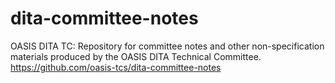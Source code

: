 # dita-committee-notes
OASIS DITA TC: Repository for committee notes and other non-specification materials produced by the OASIS DITA Technical Committee. https://github.com/oasis-tcs/dita-committee-notes
